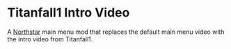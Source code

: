 # Titanfall1 Intro Video

A [Northstar](https://northstar.tf/) main menu mod that replaces the default main menu video with the intro video from Titanfall1.
